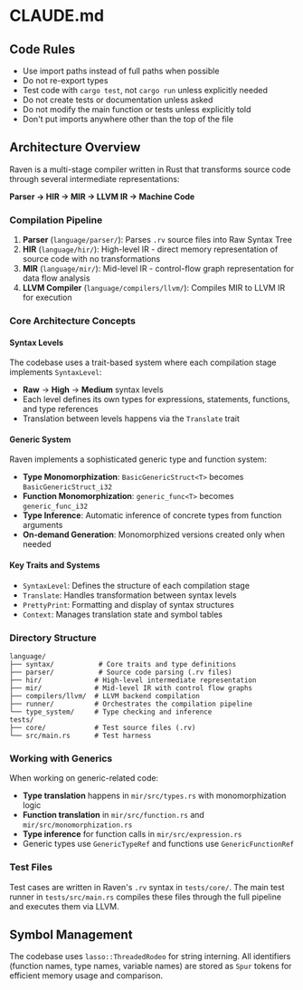 # CLAUDE.md

## Code Rules

- Use import paths instead of full paths when possible
- Do not re-export types
- Test code with `cargo test`, not `cargo run` unless explicitly needed
- Do not create tests or documentation unless asked
- Do not modify the main function or tests unless explicitly told
- Don't put imports anywhere other than the top of the file

## Architecture Overview

Raven is a multi-stage compiler written in Rust that transforms source code through several intermediate representations:

**Parser → HIR → MIR → LLVM IR → Machine Code**

### Compilation Pipeline
1. **Parser** (`language/parser/`): Parses `.rv` source files into Raw Syntax Tree
2. **HIR** (`language/hir/`): High-level IR - direct memory representation of source code with no transformations
3. **MIR** (`language/mir/`): Mid-level IR - control-flow graph representation for data flow analysis
4. **LLVM Compiler** (`language/compilers/llvm/`): Compiles MIR to LLVM IR for execution

### Core Architecture Concepts

#### Syntax Levels
The codebase uses a trait-based system where each compilation stage implements `SyntaxLevel`:
- **Raw** → **High** → **Medium** syntax levels
- Each level defines its own types for expressions, statements, functions, and type references
- Translation between levels happens via the `Translate` trait

#### Generic System
Raven implements a sophisticated generic type and function system:
- **Type Monomorphization**: `BasicGenericStruct<T>` becomes `BasicGenericStruct_i32`
- **Function Monomorphization**: `generic_func<T>` becomes `generic_func_i32`
- **Type Inference**: Automatic inference of concrete types from function arguments
- **On-demand Generation**: Monomorphized versions created only when needed

#### Key Traits and Systems
- `SyntaxLevel`: Defines the structure of each compilation stage
- `Translate`: Handles transformation between syntax levels
- `PrettyPrint`: Formatting and display of syntax structures
- `Context`: Manages translation state and symbol tables

### Directory Structure
```
language/
├── syntax/           # Core traits and type definitions
├── parser/           # Source code parsing (.rv files)
├── hir/             # High-level intermediate representation
├── mir/             # Mid-level IR with control flow graphs
├── compilers/llvm/  # LLVM backend compilation
├── runner/          # Orchestrates the compilation pipeline
└── type_system/     # Type checking and inference
tests/
├── core/            # Test source files (.rv)
└── src/main.rs      # Test harness
```

### Working with Generics
When working on generic-related code:
- **Type translation** happens in `mir/src/types.rs` with monomorphization logic
- **Function translation** in `mir/src/function.rs` and `mir/src/monomorphization.rs`
- **Type inference** for function calls in `mir/src/expression.rs`
- Generic types use `GenericTypeRef` and functions use `GenericFunctionRef`

### Test Files
Test cases are written in Raven's `.rv` syntax in `tests/core/`. The main test runner in `tests/src/main.rs` compiles these files through the full pipeline and executes them via LLVM.

## Symbol Management
The codebase uses `lasso::ThreadedRodeo` for string interning. All identifiers (function names, type names, variable names) are stored as `Spur` tokens for efficient memory usage and comparison.